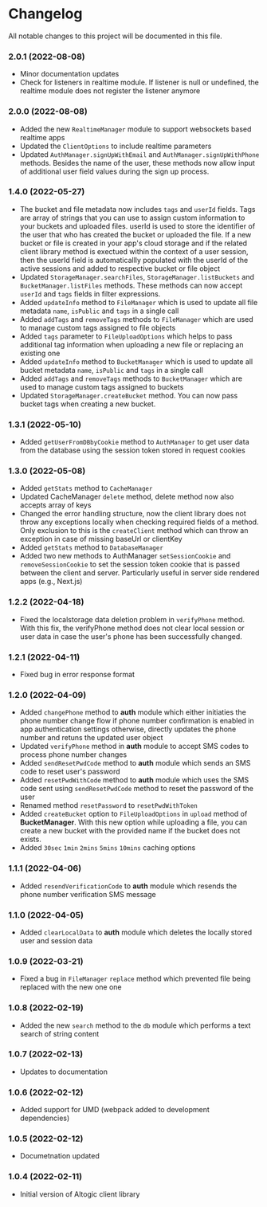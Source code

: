 # Changelog

All notable changes to this project will be documented in this file.

### 2.0.1 (2022-08-08)

-  Minor documentation updates
-  Check for listeners in realtime module. If listener is null or undefined, the realtime module does not register the listener anymore

### 2.0.0 (2022-08-08)

-  Added the new `RealtimeManager` module to support websockets based realtime apps
-  Updated the  `ClientOptions` to include realtime parameters
-  Updated `AuthManager.signUpWithEmail` and `AuthManager.signUpWithPhone` methods. Besides the name of the user, these methods now allow input of additional user field values during the sign up process.

### 1.4.0 (2022-05-27)

-  The bucket and file metadata now includes `tags` and `userId` fields. Tags are array of strings that you can use to assign custom information to your buckets and uploaded files. userId is used to store the identifier of the user that who has created the bucket or uploaded the file. If a new bucket or file is created in your app's cloud storage and if the related client library method is exectued within the context of a user session, then the userId field is automaticallly populated with the userId of the active sessions and added to respective bucket or file object
-  Updated `StorageManager.searchFiles`, `StorageManager.listBuckets` and `BucketManager.listFiles` methods. These methods can now accept `userId` and `tags` fields in filter expressions.
-  Added `updateInfo` method to `FileManager` which is used to update all file metadata `name`, `isPublic` and `tags` in a single call
-  Added `addTags` and `removeTags` methods to `FileManager` which are used to manage custom tags assigned to file objects
-  Added `tags` parameter to `FileUploadOptions` which helps to pass additional tag information when uploading a new file or replacing an existing one
-  Added `updateInfo` method to `BucketManager` which is used to update all bucket metadata `name`, `isPublic` and `tags` in a single call
-  Added `addTags` and `removeTags` methods to `BucketManager` which are used to manage custom tags assigned to buckets
-  Updated `StorageManager.createBucket` method. You can now pass bucket tags when creating a new bucket.

### 1.3.1 (2022-05-10)

-  Added `getUserFromDBbyCookie` method to `AuthManager` to get user data from the database using the session token stored in request cookies

### 1.3.0 (2022-05-08)

-  Added `getStats` method to `CacheManager`
-  Updated CacheManager `delete` method, delete method now also accepts array of keys
-  Changed the error handling structure, now the client library does not throw any exceptions
   locally when checking required fields of a method. Only exclusion to this is the `createClient`
   method which can throw an exception in case of missing baseUrl or clientKey
-  Added `getStats` method to `DatabaseManager`
-  Added two new methods to AuthManager `setSessionCookie` and `removeSessionCookie` to set the
   session token cookie that is passed between the client and server. Particularly useful in server
   side rendered apps (e.g., Next.js)

### 1.2.2 (2022-04-18)

-  Fixed the localstorage data deletion problem in `verifyPhone` method. With this fix, the
   verifyPhone method does not clear local session or user data in case the user's phone has been
   successfully changed.

### 1.2.1 (2022-04-11)

-  Fixed bug in error response format

### 1.2.0 (2022-04-09)

-  Added `changePhone` method to **auth** module which either initiaties the phone number change
   flow if phone number confirmation is enabled in app authentication settings otherwise, directly
   updates the phone number and retuns the updated user object
-  Updated `verifyPhone` method in **auth** module to accept SMS codes to process phone number
   changes
-  Added `sendResetPwdCode` method to **auth** module which sends an SMS code to reset user's
   password
-  Added `resetPwdWithCode` method to **auth** module which uses the SMS code sent using
   `sendResetPwdCode` method to reset the password of the user
-  Renamed method `resetPassword` to `resetPwdWithToken`
-  Added `createBucket` option to `FileUploadOptions` in `upload` method of **BucketManager**. With
   this new option while uploading a file, you can create a new bucket with the provided name if the
   bucket does not exists.
-  Added `30sec` `1min` `2mins` `5mins` `10mins` caching options

### 1.1.1 (2022-04-06)

-  Added `resendVerificationCode` to **auth** module which resends the phone number verification SMS
   message

### 1.1.0 (2022-04-05)

-  Added `clearLocalData` to **auth** module which deletes the locally stored user and session data

### 1.0.9 (2022-03-21)

-  Fixed a bug in `FileManager` `replace` method which prevented file being replaced with the new
   one one

### 1.0.8 (2022-02-19)

-  Added the new `search` method to the `db` module which performs a text search of string content

### 1.0.7 (2022-02-13)

-  Updates to documentation

### 1.0.6 (2022-02-12)

-  Added support for UMD (webpack added to development dependencies)

### 1.0.5 (2022-02-12)

-  Documetnation updated

### 1.0.4 (2022-02-11)

-  Initial version of Altogic client library
